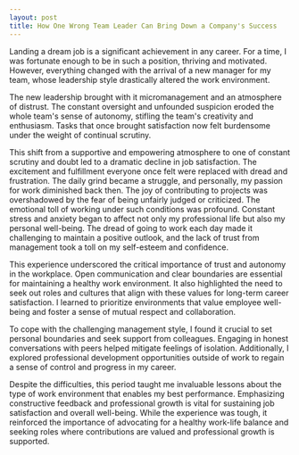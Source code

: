 ```yaml
---
layout: post
title: How One Wrong Team Leader Can Bring Down a Company's Success
---
```

Landing a dream job is a significant achievement in any career. For a time, I was fortunate enough to be in such a position, thriving and motivated. However, everything changed with the arrival of a new manager for my team, whose leadership style drastically altered the work environment.

The new leadership brought with it micromanagement and an atmosphere of distrust. The constant oversight and unfounded suspicion eroded the whole team's sense of autonomy, stifling the team's creativity and enthusiasm. Tasks that once brought satisfaction now felt burdensome under the weight of continual scrutiny.

This shift from a supportive and empowering atmosphere to one of constant scrutiny and doubt led to a dramatic decline in job satisfaction. The excitement and fulfillment everyone once felt were replaced with dread and frustration. The daily grind became a struggle, and personally, my passion for work diminished back then. The joy of contributing to projects was overshadowed by the fear of being unfairly judged or criticized. The emotional toll of working under such conditions was profound. Constant stress and anxiety began to affect not only my professional life but also my personal well-being. The dread of going to work each day made it challenging to maintain a positive outlook, and the lack of trust from management took a toll on my self-esteem and confidence.

This experience underscored the critical importance of trust and autonomy in the workplace. Open communication and clear boundaries are essential for maintaining a healthy work environment. It also highlighted the need to seek out roles and cultures that align with these values for long-term career satisfaction. I learned to prioritize environments that value employee well-being and foster a sense of mutual respect and collaboration.

To cope with the challenging management style, I found it crucial to set personal boundaries and seek support from colleagues. Engaging in honest conversations with peers helped mitigate feelings of isolation. Additionally, I explored professional development opportunities outside of work to regain a sense of control and progress in my career.

Despite the difficulties, this period taught me invaluable lessons about the type of work environment that enables my best performance. Emphasizing constructive feedback and professional growth is vital for sustaining job satisfaction and overall well-being. While the experience was tough, it reinforced the importance of advocating for a healthy work-life balance and seeking roles where contributions are valued and professional growth is supported.
